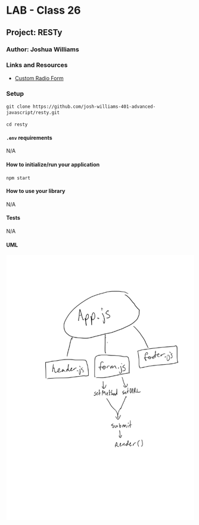 # LAB - Class 26

## Project: RESTy

### Author: Joshua Williams

### Links and Resources

- [Custom Radio Form](https://www.w3schools.com/howto/howto_css_custom_checkbox.asp)

### Setup

```
git clone https://github.com/josh-williams-401-advanced-javascript/resty.git

cd resty
```

#### `.env` requirements

N/A  

#### How to initialize/run your application  

```
npm start
```

#### How to use your library 
N/A

#### Tests
N/A

#### UML

![UML](./public/img/uml-lab-26.png)